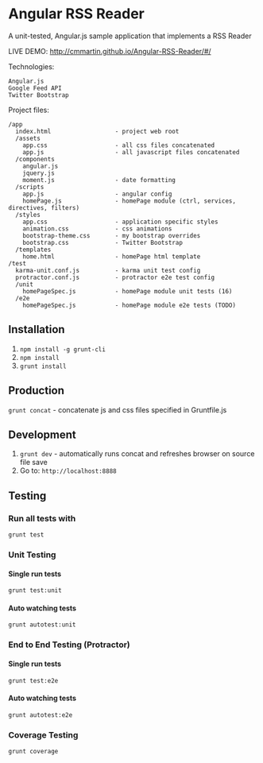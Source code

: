 # Angular RSS Reader

A unit-tested, Angular.js sample application that implements a RSS Reader

LIVE DEMO: http://cmmartin.github.io/Angular-RSS-Reader/#/

Technologies:

    Angular.js
    Google Feed API
    Twitter Bootstrap

Project files:

    /app
      index.html                  - project web root
      /assets
        app.css                   - all css files concatenated
        app.js                    - all javascript files concatenated
      /components
        angular.js
        jquery.js
        moment.js                 - date formatting
      /scripts
        app.js                    - angular config
        homePage.js               - homePage module (ctrl, services, directives, filters)
      /styles
        app.css                   - application specific styles
        animation.css             - css animations
        bootstrap-theme.css       - my bootstrap overrides
        bootstrap.css             - Twitter Bootstrap
      /templates
        home.html                 - homePage html template
    /test
      karma-unit.conf.js          - karma unit test config
      protractor.conf.js          - protractor e2e test config
      /unit
        homePageSpec.js           - homePage module unit tests (16)
      /e2e
        homePageSpec.js           - homePage module e2e tests (TODO)

## Installation

1. `npm install -g grunt-cli`
2. `npm install`
3. `grunt install`

## Production

`grunt concat` - concatenate js and css files specified in Gruntfile.js

## Development

1. `grunt dev` -  automatically runs concat and refreshes browser on source file save
2. Go to: `http://localhost:8888`

## Testing

### Run all tests with
`grunt test` 

### Unit Testing

#### Single run tests
`grunt test:unit` 

#### Auto watching tests
`grunt autotest:unit`

### End to End Testing (Protractor)

#### Single run tests
`grunt test:e2e` 

#### Auto watching tests
`grunt autotest:e2e`

### Coverage Testing

`grunt coverage`
